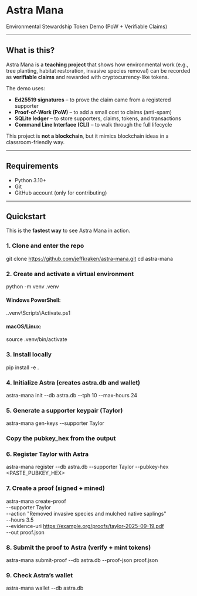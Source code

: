 # Astra Mana
Environmental Stewardship Token Demo (PoW + Verifiable Claims)

---

## What is this?
Astra Mana is a **teaching project** that shows how environmental work 
(e.g., tree planting, habitat restoration, invasive species removal) 
can be recorded as **verifiable claims** and rewarded with 
cryptocurrency-like tokens.

The demo uses:

- **Ed25519 signatures** – to prove the claim came from a registered supporter
- **Proof-of-Work (PoW)** – to add a small cost to claims (anti-spam)
- **SQLite ledger** – to store supporters, claims, tokens, and transactions
- **Command Line Interface (CLI)** – to walk through the full lifecycle

This project is **not a blockchain**, but it mimics blockchain ideas 
in a classroom-friendly way.

---

## Requirements
- Python 3.10+
- Git
- GitHub account (only for contributing)

---

## Quickstart
This is the **fastest way** to see Astra Mana in action.

### 1. Clone and enter the repo
git clone https://github.com/jeffkraken/astra-mana.git
cd astra-mana

### 2. Create and activate a virtual environment
python -m venv .venv
#### Windows PowerShell:
.\.venv\Scripts\Activate.ps1
#### macOS/Linux:
source .venv/bin/activate

### 3. Install locally
pip install -e .

### 4. Initialize Astra (creates astra.db and wallet)
astra-mana init --db astra.db --tph 10 --max-hours 24

### 5. Generate a supporter keypair (Taylor)
astra-mana gen-keys --supporter Taylor
### Copy the pubkey_hex from the output

### 6. Register Taylor with Astra
astra-mana register --db astra.db --supporter Taylor --pubkey-hex <PASTE_PUBKEY_HEX>

### 7. Create a proof (signed + mined)
astra-mana create-proof \
  --supporter Taylor \
  --action "Removed invasive species and mulched native saplings" \
  --hours 3.5 \
  --evidence-uri https://example.org/proofs/taylor-2025-09-19.pdf \
  --out proof.json

### 8. Submit the proof to Astra (verify + mint tokens)
astra-mana submit-proof --db astra.db --proof-json proof.json

### 9. Check Astra’s wallet
astra-mana wallet --db astra.db
